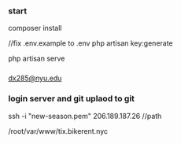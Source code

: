 
### start
composer install    

//fix .env.example to .env
php artisan key:generate   

php artisan serve    

### 
dx285@nyu.edu   


### login server and git uplaod to git
ssh -i "new-season.pem" 206.189.187.26
//path

/root/var/www/tix.bikerent.nyc
